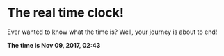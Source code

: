 # The real time clock!

Ever wanted to know what the time is? Well, your journey is about to end!

**The time is Nov 09, 2017, 02:43**